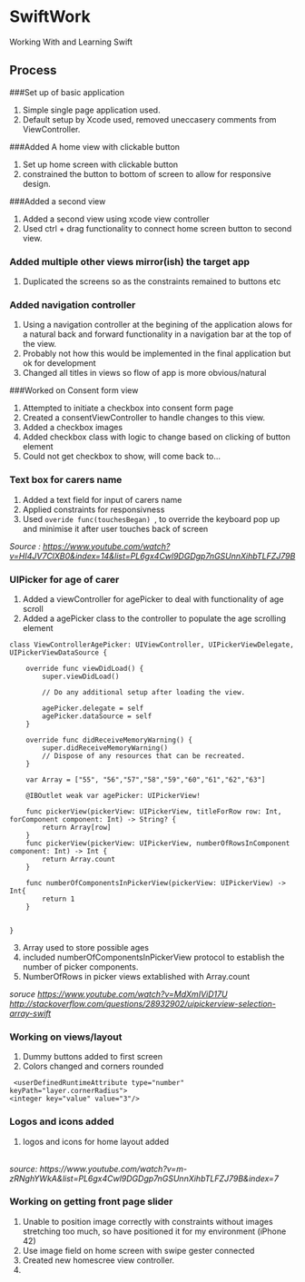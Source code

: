 # SwiftWork
Working With and Learning Swift

## Process

###Set up of basic application
1. Simple single page application used.
2. Default setup by Xcode used, removed uneccasery comments from ViewController.

###Added A home view with clickable button
1. Set up home screen with clickable button 
2. constrained the button to bottom of screen to allow for responsive design.

###Added a second view
1. Added a second view using xcode view controller
2. Used ctrl + drag functionality to connect home screen button to second view.

### Added multiple other views mirror(ish) the target app
1. Duplicated the screens so as the constraints remained to buttons etc

### Added navigation controller
1. Using a navigation controller at the begining of the application alows for a natural back and forward functionality in a navigation bar at the top of the view. 
2. Probably not how this would be implemented in the final application but ok for development
3. Changed all titles in views so flow of app is more obvious/natural

###Worked on Consent form view
1. Attempted to initiate a checkbox into consent form page
2. Created a consentViewController to handle changes to this view.
3. Added a checkbox images
4. Added checkbox class with logic to change based on clicking of button element
5. Could not get checkbox to show, will come back to...

### Text box for carers name
1. Added a text field for input of carers name
2. Applied constraints for responsivness
3. Used ```overide func(touchesBegan) ```, to override the keyboard pop up and minimise it after user touches back of screen

<i> Source : https://www.youtube.com/watch?v=HI4JV7ClXB0&index=14&list=PL6gx4Cwl9DGDgp7nGSUnnXihbTLFZJ79B</i>

### UIPicker for age of carer
1. Added a viewController for agePicker to deal with functionality of age scroll
2. Added a agePicker class to the controller to populate the age scrolling element

```
class ViewControllerAgePicker: UIViewController, UIPickerViewDelegate, UIPickerViewDataSource {

    override func viewDidLoad() {
        super.viewDidLoad()

        // Do any additional setup after loading the view.
        
        agePicker.delegate = self
        agePicker.dataSource = self
    }

    override func didReceiveMemoryWarning() {
        super.didReceiveMemoryWarning()
        // Dispose of any resources that can be recreated.
    }
    
    var Array = ["55", "56","57","58","59","60","61","62","63"]
    
    @IBOutlet weak var agePicker: UIPickerView!
    
    func pickerView(pickerView: UIPickerView, titleForRow row: Int, forComponent component: Int) -> String? {
        return Array[row]
    }
    func pickerView(pickerView: UIPickerView, numberOfRowsInComponent component: Int) -> Int {
        return Array.count
    }
    
    func numberOfComponentsInPickerView(pickerView: UIPickerView) -> Int{
        return 1
    }


}
```

3. Array used to store possible ages 
4. included numberOfComponentsInPickerView protocol to establish the number of picker components.
5. NumberOfRows in picker views extablished with Array.count

<i>soruce https://www.youtube.com/watch?v=MdXmIViD17U </i>
<BR>
<i>http://stackoverflow.com/questions/28932902/uipickerview-selection-array-swift</i>

### Working on views/layout
1. Dummy buttons added to first screen
2. Colors changed and corners rounded

```
 <userDefinedRuntimeAttribute type="number" keyPath="layer.cornerRadius">                                        <integer key="value" value="3"/>
```

### Logos and icons added
1. logos and icons for home layout added
<br>
<i>source: https://www.youtube.com/watch?v=m-zRNghYWkA&list=PL6gx4Cwl9DGDgp7nGSUnnXihbTLFZJ79B&index=7</i>

### Working on getting front page slider
1. Unable to position image correctly with constraints without images stretching too much, so have positioned it for my environment (iPhone 42)
2. Use image field on home screen with swipe gester connected
3. Created new homescree view controller.
4. 